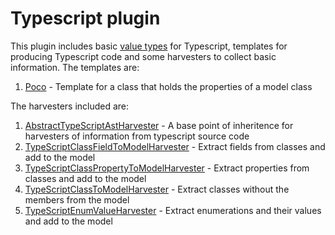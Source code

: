 # Typescript plugin

This plugin includes basic [value types](./index.ts) for Typescript, templates for producing Typescript code and some harvesters to collect basic information. The templates are:

1. [Poco](./Poco.handlebars) - Template for a class that holds the properties of a model class

The harvesters included are:

1. [AbstractTypeScriptAstHarvester](./AbstractTypeScriptAstHarvester.ts) - A base point of inheritence for harvesters of information from typescript source code
1. [TypeScriptClassFieldToModelHarvester](./TypeScriptClassFieldToModelHarvester.ts) - Extract fields from classes and add to the model
1. [TypeScriptClassPropertyToModelHarvester](./TypeScriptClassPropertyToModelHarvester.ts) - Extract properties from classes and add to the model
1. [TypeScriptClassToModelHarvester](./TypeScriptClassToModelHarvester.ts) - Extract classes without the members from the model
1. [TypeScriptEnumValueHarvester](./TypeScriptEnumValueHarvester.ts) - Extract enumerations and their values and add to the model
